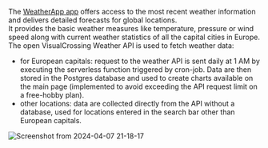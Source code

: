 The  [WeatherApp app](https://appweather-six.vercel.app/) offers access to the most recent weather information and delivers detailed forecasts for global locations. <br /> It provides the basic weather measures like temperature, pressure or wind speed along with current weather statistics of all the capital cities in Europe. The open VisualCrossing Weather API is used to fetch weather data:
- for European capitals: request to the weather API is sent daily at 1 AM by executing the serverless function triggered by cron-job. Data are then stored in the Postgres database and used to create charts available on the main page (implemented to avoid exceeding the API request limit on a free-hobby plan).
- other locations: data are collected directly from the API without a database, used for locations entered in the search bar other than European capitals.

![Screenshot from 2024-04-07 21-18-17](https://github.com/justkacz/appweather/assets/80923234/083d977d-e61f-4722-99c2-1e20ab0c9dfb)

